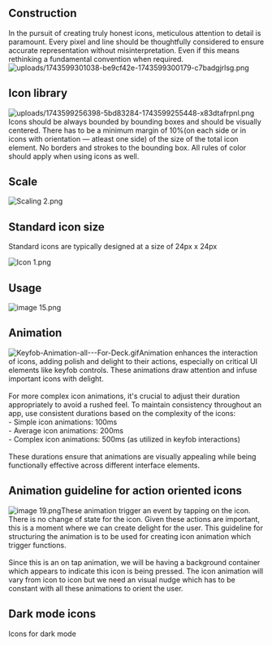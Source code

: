 <h2 style="text-align: left">Construction
</h2>
<p style="text-align: left">In the pursuit of creating truly honest icons, meticulous attention to detail is paramount. Every pixel and line should be thoughtfully considered to ensure accurate representation without misinterpretation. Even if this means rethinking a fundamental convention when required.<img src="https://bucket-production-5169.up.railway.app/uploads/uploads/1743599301038-be9cf42e-1743599300179-c7badgjrlsg.png?X-Amz-Algorithm=AWS4-HMAC-SHA256&amp;X-Amz-Credential=cipRRh8D5NgHPVuaj4zW8kzGQg6EUsES%2F20250402%2Fus-east-1%2Fs3%2Faws4_request&amp;X-Amz-Date=20250402T131010Z&amp;X-Amz-Expires=86400&amp;X-Amz-SignedHeaders=host&amp;X-Amz-Signature=f13e749251f4ad8b36352bab19faf3044e50815d9f0a17d2c06ab8f1ac660f94" alt="uploads/1743599301038-be9cf42e-1743599300179-c7badgjrlsg.png">
</p>
<h2 style="text-align: left">Icon library
</h2>
<p style="text-align: left">
<img src="https://bucket-production-5169.up.railway.app/uploads/uploads/1743599256398-5bd83284-1743599255448-x83dtafrpnl.png?X-Amz-Algorithm=AWS4-HMAC-SHA256&amp;X-Amz-Credential=cipRRh8D5NgHPVuaj4zW8kzGQg6EUsES%2F20250402%2Fus-east-1%2Fs3%2Faws4_request&amp;X-Amz-Date=20250402T131123Z&amp;X-Amz-Expires=86400&amp;X-Amz-SignedHeaders=host&amp;X-Amz-Signature=ffe8c0d207bf82c1d09bc4c8987e934404fdf7b45e909003f298b7284d8a8ba0" alt="uploads/1743599256398-5bd83284-1743599255448-x83dtafrpnl.png">Icons should be always bounded by bounding boxes and should be visually centered. There has to be a minimum margin of 10%(on each side or in icons with orientation — atleast one side) of the size of the total icon element. No borders and strokes to the bounding box. All rules of color should apply when using icons as well.
</p>
<h2 style="text-align: left">Scale
</h2>
<p style="text-align: left">
<img src="https://bucket-production-5169.up.railway.app/uploads/uploads/1743599623167-a2af4c9f-1743599622296-yw0sexsdrp.png" alt="Scaling 2.png">
</p>
<h2 style="text-align: left">Standard icon size
</h2>
<p style="text-align: left">Standard icons are typically designed at a size of 24px x 24px
</p>
<p style="text-align: left">
<img src="https://bucket-production-5169.up.railway.app/uploads/uploads/1743599748984-c803b517-1743599747962-m3caevwyjrq.png" alt="Icon 1.png">
</p>
<h2 style="text-align: left">Usage
</h2>
<p style="text-align: left">
<img src="https://bucket-production-5169.up.railway.app/uploads/uploads/1743599780594-3e7b7d6a-1743599779644-4d3qxsswaqa.png" alt="image 15.png">
</p>
<h2 style="text-align: left">Animation
</h2>
<p style="text-align: left">
<img src="https://bucket-production-5169.up.railway.app/uploads/uploads/1743599835629-fcbbe3a5-1743599834577-pk8zsrfrvs.gif" alt="Keyfob-Animation-all---For-Deck.gif">Animation enhances the interaction of icons, adding polish and delight to their actions, especially on critical UI elements like keyfob controls. These animations draw attention and infuse important icons with delight.<br>
<br>For more complex icon animations, it's crucial to adjust their duration appropriately to avoid a rushed feel. To maintain consistency throughout an app, use consistent durations based on the complexity of the icons:<br>- Simple icon animations: 100ms<br>- Average icon animations: 200ms<br>- Complex icon animations: 500ms (as utilized in keyfob interactions)<br>
<br>These durations ensure that animations are visually appealing while being functionally effective across different interface elements.
</p>
<p style="text-align: left">
</p>
<h2 style="text-align: left">Animation guideline for action oriented icons
</h2>
<p style="text-align: left">
<img src="https://bucket-production-5169.up.railway.app/uploads/uploads/1743600047913-7b7b2b34-1743600047278-fic5w3v1l.png" alt="image 19.png">These animation trigger an event by tapping on the icon. There is no change of state for the icon. Given these actions are important, this is a moment where we can create delight for the user. This guideline for structuring the animation is to be used for creating icon animation which trigger functions. <br>
<br>Since this is an on tap animation, we will be having a background container which appears to indicate this icon is being pressed. The icon animation will vary from icon to icon but we need an visual nudge which has to be constant with all these animations to orient the user.
</p>
<p style="text-align: left">
</p>
<h2 style="text-align: left">Dark mode icons
</h2>
<p style="text-align: left">Icons for dark mode
</p>
<p style="text-align: left">
</p>